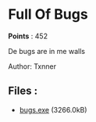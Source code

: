 # Full Of Bugs
**Points** : 452

De bugs are in me walls

Author: Txnner

## Files : 

 - [bugs.exe](./bugs.exe) (3266.0kB)